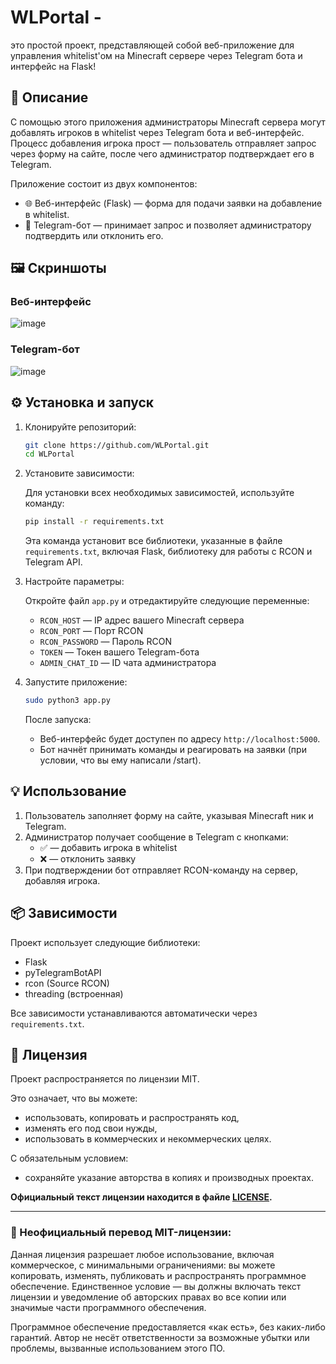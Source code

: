 # WLPortal -
это простой проект, представляющей собой веб-приложение для управления whitelist'ом на Minecraft сервере через Telegram бота и интерфейс на Flask!

## 📌 Описание

С помощью этого приложения администраторы Minecraft сервера могут добавлять игроков в whitelist через Telegram бота и веб-интерфейс. Процесс добавления игрока прост — пользователь отправляет запрос через форму на сайте, после чего администратор подтверждает его в Telegram.

Приложение состоит из двух компонентов:
- 🌐 Веб-интерфейс (Flask) — форма для подачи заявки на добавление в whitelist.
- 🤖 Telegram-бот — принимает запрос и позволяет администратору подтвердить или отклонить его.

## 🖼️ Скриншоты

### Веб-интерфейс
![image](https://github.com/user-attachments/assets/8fcc46a1-0708-484a-93c9-6803ce7820bf)

### Telegram-бот
![image](https://github.com/user-attachments/assets/6184a319-fdb4-48bf-b232-8088058589d8)


## ⚙️ Установка и запуск

1. Клонируйте репозиторий:

    ```bash
    git clone https://github.com/WLPortal.git
    cd WLPortal
    ```

2. Установите зависимости:

    Для установки всех необходимых зависимостей, используйте команду:

    ```bash
    pip install -r requirements.txt
    ```

    Эта команда установит все библиотеки, указанные в файле `requirements.txt`, включая Flask, библиотеку для работы с RCON и Telegram API.

3. Настройте параметры:

    Откройте файл `app.py` и отредактируйте следующие переменные:

    - `RCON_HOST` — IP адрес вашего Minecraft сервера  
    - `RCON_PORT` — Порт RCON  
    - `RCON_PASSWORD` — Пароль RCON  
    - `TOKEN` — Токен вашего Telegram-бота  
    - `ADMIN_CHAT_ID` — ID чата администратора

4. Запустите приложение:

    ```bash
    sudo python3 app.py
    ```

    После запуска:
    - Веб-интерфейс будет доступен по адресу `http://localhost:5000`.
    - Бот начнёт принимать команды и реагировать на заявки (при условии, что вы ему написали /start).

## 💡 Использование

1. Пользователь заполняет форму на сайте, указывая Minecraft ник и Telegram.
2. Администратор получает сообщение в Telegram с кнопками:
   - ✅ — добавить игрока в whitelist
   - ❌ — отклонить заявку
3. При подтверждении бот отправляет RCON-команду на сервер, добавляя игрока.

## 📦 Зависимости

Проект использует следующие библиотеки:

- Flask
- pyTelegramBotAPI
- rcon (Source RCON)
- threading (встроенная)

Все зависимости устанавливаются автоматически через `requirements.txt`.

## 📄 Лицензия

Проект распространяется по лицензии MIT.

Это означает, что вы можете:
- использовать, копировать и распространять код,
- изменять его под свои нужды,
- использовать в коммерческих и некоммерческих целях.

С обязательным условием:
- сохраняйте указание авторства в копиях и производных проектах.

**Официальный текст лицензии находится в файле [LICENSE](./LICENSE).**

---

### 📘 Неофициальный перевод MIT-лицензии:

Данная лицензия разрешает любое использование, включая коммерческое, с минимальными ограничениями: вы можете копировать, изменять, публиковать и распространять программное обеспечение. Единственное условие — вы должны включать текст лицензии и уведомление об авторских правах во все копии или значимые части программного обеспечения.

Программное обеспечение предоставляется «как есть», без каких-либо гарантий. Автор не несёт ответственности за возможные убытки или проблемы, вызванные использованием этого ПО.
